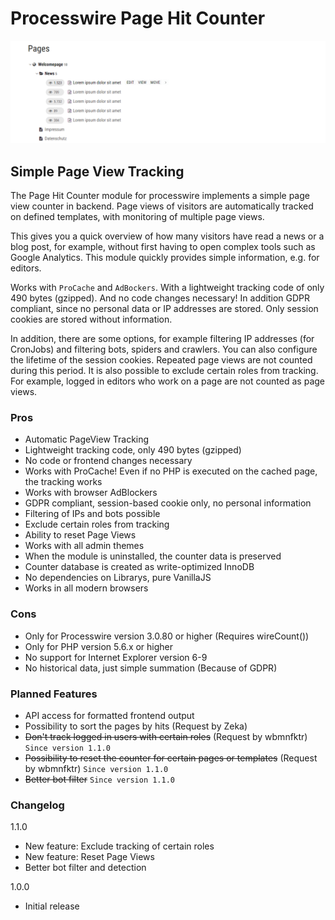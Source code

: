 # Processwire Page Hit Counter
![alt text](https://github.com/FlipZoomMedia/RepoAssets/blob/master/pagehitcounter-example.png)
## Simple Page View Tracking

The Page Hit Counter module for processwire implements a simple page view counter in backend. Page views of visitors are automatically tracked on defined templates, with monitoring of multiple page views.

This gives you a quick overview of how many visitors have read a news or a blog post, for example, without first having to open complex tools such as Google Analytics. This module quickly provides simple information, e.g. for editors.

Works with `ProCache` and `AdBockers`. With a lightweight tracking code of only 490 bytes (gzipped). And no code changes necessary! In addition GDPR compliant, since no personal data or IP addresses are stored. Only session cookies are stored without information.

In addition, there are some options, for example filtering IP addresses (for CronJobs) and filtering bots, spiders and crawlers. You can also configure the lifetime of the session cookies. Repeated page views are not counted during this period. It is also possible to exclude certain roles from tracking. For example, logged in editors who work on a page are not counted as page views.

### Pros
- Automatic PageView Tracking
- Lightweight tracking code, only 490 bytes (gzipped)
- No code or frontend changes necessary
- Works with ProCache! Even if no PHP is executed on the cached page, the tracking works
- Works with browser AdBlockers
- GDPR compliant, session-based cookie only, no personal information
- Filtering of IPs and bots possible
- Exclude certain roles from tracking
- Ability to reset Page Views
- Works with all admin themes
- When the module is uninstalled, the counter data is preserved
- Counter database is created as write-optimized InnoDB
- No dependencies on Librarys, pure VanillaJS
- Works in all modern browsers

### Cons
- Only for Processwire version 3.0.80 or higher (Requires wireCount())
- Only for PHP version 5.6.x or higher
- No support for Internet Explorer version 6-9
- No historical data, just simple summation (Because of GDPR)

### Planned Features
- API access for formatted frontend output
- Possibility to sort the pages by hits (Request by Zeka)
- ~~Don't track logged in users with certain roles~~ (Request by wbmnfktr) `Since version 1.1.0`
- ~~Possibility to reset the counter for certain pages or templates~~ (Request by wbmnfktr) `Since version 1.1.0`
- ~~Better bot filter~~ `Since version 1.1.0`

### Changelog
1.1.0
- New feature: Exclude tracking of certain roles
- New feature: Reset Page Views
- Better bot filter and detection

1.0.0
- Initial release
